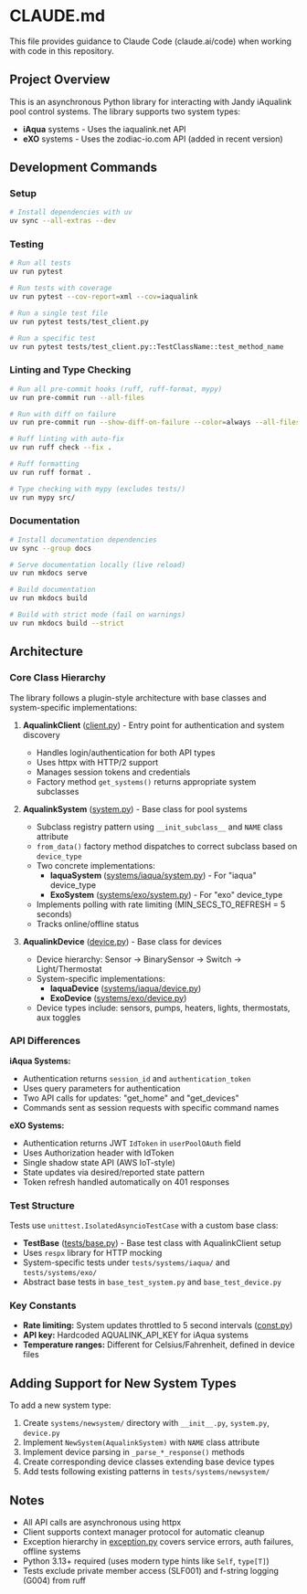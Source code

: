 # CLAUDE.md

This file provides guidance to Claude Code (claude.ai/code) when working with code in this repository.

## Project Overview

This is an asynchronous Python library for interacting with Jandy iAqualink pool control systems. The library supports two system types:
- **iAqua** systems - Uses the iaqualink.net API
- **eXO** systems - Uses the zodiac-io.com API (added in recent version)

## Development Commands

### Setup
```bash
# Install dependencies with uv
uv sync --all-extras --dev
```

### Testing
```bash
# Run all tests
uv run pytest

# Run tests with coverage
uv run pytest --cov-report=xml --cov=iaqualink

# Run a single test file
uv run pytest tests/test_client.py

# Run a specific test
uv run pytest tests/test_client.py::TestClassName::test_method_name
```

### Linting and Type Checking
```bash
# Run all pre-commit hooks (ruff, ruff-format, mypy)
uv run pre-commit run --all-files

# Run with diff on failure
uv run pre-commit run --show-diff-on-failure --color=always --all-files

# Ruff linting with auto-fix
uv run ruff check --fix .

# Ruff formatting
uv run ruff format .

# Type checking with mypy (excludes tests/)
uv run mypy src/
```

### Documentation
```bash
# Install documentation dependencies
uv sync --group docs

# Serve documentation locally (live reload)
uv run mkdocs serve

# Build documentation
uv run mkdocs build

# Build with strict mode (fail on warnings)
uv run mkdocs build --strict
```

## Architecture

### Core Class Hierarchy

The library follows a plugin-style architecture with base classes and system-specific implementations:

1. **AqualinkClient** ([client.py](src/iaqualink/client.py)) - Entry point for authentication and system discovery
   - Handles login/authentication for both API types
   - Uses httpx with HTTP/2 support
   - Manages session tokens and credentials
   - Factory method `get_systems()` returns appropriate system subclasses

2. **AqualinkSystem** ([system.py](src/iaqualink/system.py)) - Base class for pool systems
   - Subclass registry pattern using `__init_subclass__` and `NAME` class attribute
   - `from_data()` factory method dispatches to correct subclass based on `device_type`
   - Two concrete implementations:
     - **IaquaSystem** ([systems/iaqua/system.py](src/iaqualink/systems/iaqua/system.py)) - For "iaqua" device_type
     - **ExoSystem** ([systems/exo/system.py](src/iaqualink/systems/exo/system.py)) - For "exo" device_type
   - Implements polling with rate limiting (MIN_SECS_TO_REFRESH = 5 seconds)
   - Tracks online/offline status

3. **AqualinkDevice** ([device.py](src/iaqualink/device.py)) - Base class for devices
   - Device hierarchy: Sensor → BinarySensor → Switch → Light/Thermostat
   - System-specific implementations:
     - **IaquaDevice** ([systems/iaqua/device.py](src/iaqualink/systems/iaqua/device.py))
     - **ExoDevice** ([systems/exo/device.py](src/iaqualink/systems/exo/device.py))
   - Device types include: sensors, pumps, heaters, lights, thermostats, aux toggles

### API Differences

**iAqua Systems:**
- Authentication returns `session_id` and `authentication_token`
- Uses query parameters for authentication
- Two API calls for updates: "get_home" and "get_devices"
- Commands sent as session requests with specific command names

**eXO Systems:**
- Authentication returns JWT `IdToken` in `userPoolOAuth` field
- Uses Authorization header with IdToken
- Single shadow state API (AWS IoT-style)
- State updates via desired/reported state pattern
- Token refresh handled automatically on 401 responses

### Test Structure

Tests use `unittest.IsolatedAsyncioTestCase` with a custom base class:
- **TestBase** ([tests/base.py](tests/base.py)) - Base test class with AqualinkClient setup
- Uses `respx` library for HTTP mocking
- System-specific tests under `tests/systems/iaqua/` and `tests/systems/exo/`
- Abstract base tests in `base_test_system.py` and `base_test_device.py`

### Key Constants

- **Rate limiting:** System updates throttled to 5 second intervals ([const.py](src/iaqualink/const.py))
- **API key:** Hardcoded AQUALINK_API_KEY for iAqua systems
- **Temperature ranges:** Different for Celsius/Fahrenheit, defined in device files

## Adding Support for New System Types

To add a new system type:
1. Create `systems/newsystem/` directory with `__init__.py`, `system.py`, `device.py`
2. Implement `NewSystem(AqualinkSystem)` with `NAME` class attribute
3. Implement device parsing in `_parse_*_response()` methods
4. Create corresponding device classes extending base device types
5. Add tests following existing patterns in `tests/systems/newsystem/`

## Notes

- All API calls are asynchronous using httpx
- Client supports context manager protocol for automatic cleanup
- Exception hierarchy in [exception.py](src/iaqualink/exception.py) covers service errors, auth failures, offline systems
- Python 3.13+ required (uses modern type hints like `Self`, `type[T]`)
- Tests exclude private member access (SLF001) and f-string logging (G004) from ruff
